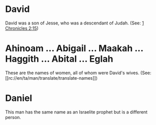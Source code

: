 # David

David was a son of Jesse, who was a descendant of Judah. (See: [1 Chronicles 2:15](../02/13.md))

# Ahinoam ... Abigail ... Maakah ... Haggith ... Abital ... Eglah

These are the names of women, all of whom were David's wives. (See: [[rc://en/ta/man/translate/translate-names]])

# Daniel

This man has the same name as an Israelite prophet but is a different person.

